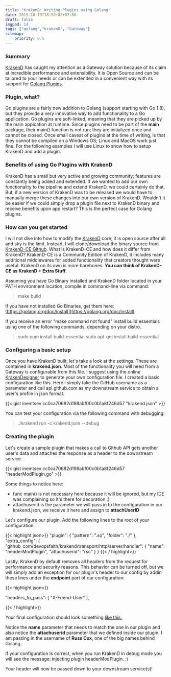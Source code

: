 ```yaml
---
title: "KrakenD: Writing Plugins using Golang"
date: 2019-10-19T18:59:02+07:00
draft: false
imgpad: 14
tags: ["golang","krakenD", "Gateway"]
sitemap: 
    priority: 0.5
---
```


### Summary
[KrakenD](https://www.krakend.io) has caught my attention as a Gateway solution because of its claim at incredible performance and extensibility. It is Open Source and can be tailored to your needs or can be extended in a convenient way with its support for [Golang Plugins](https://golang.org/pkg/plugin/). 

### Plugin, what?
Go plugins are a fairly new addition to Golang (support starting with Go 1.8), but they provide a very innovative way to add functionality to a Go application. Go plugins are soft-linked, meaning that they are picked up by the main appication at runtime. Since plugins need to be part of the **main** package, their main() function is not run; they are initialized once and cannot be closed. Once small caveat of plugins at the time of writing, is that they cannot be compiled on a Windows OS; Linux and MacOS work just fine. For the following examples I will use Linux to show how to setup KrakenD and add a plugin. 

### Benefits of using Go Plugins with KrakenD
KrakenD has a small but very active and growing community; features are constantly being added and extended. If we wanted to add our own functionality to the pipeline and extend KrakenD, we could certainly do that. But, if a new version of KrakenD was to be released we would have to manually merge these changes into our own version of KrakenD. Wouldn't it be easier if we could simply drop a plugin file next to KrakenD binary and receive benefits upon app restart? This is the perfect case for Golang plugins. 

### How can you get started
I will not dive into how to modify the [KrakenD](https://www.krakend.io) core, it is open source after all and sky is the limit. Instead, I will clone/download the binary source from [KrakenD-CE Github](https://github.com/devopsfaith/krakend-ce). What is KrakenD-CE and how does it differ from KrakenD? KrakenD-CE is a Community Edition of KrakenD, it includes many additional middlewares for added functionality that creators thought were useful. KrakenD on its own is more barebones. **You can think of KrakenD-CE as KrakenD + Extra Stuff.** 

Assuming you have Go Binary installed and KrakenD folder located in your PATH environment location, compile in command-line via command:

> make build

If you have not installed Go Binaries, get them here: [https://golang.org/doc/install](https://golang.org/doc/install)

If you receive an error "make command not found" install build essentials using one of the following commands, depending on your distro.

> sudo yum install build-essential
> sudo apt-get install build-essential

### Configuring a basic setup
Once you have KrakenD built, let's take a look at the settings. These are contained in **krakend.json**. Most of the functionality you will need from a Gateway is configurable from this file. I suggest using the online [KrakenDesigner](https://www.krakend.io/docs/configuration/overview/) to generate your own configuration file. I created a basic configuration like this. Here I simply take the GitHub username as a parameter and call api.github.com as my downstream service to obtain a user's profile in json format. 

{{< gist inemtsev cc0ca70682d198abf00c0b1a8f246d57 "krakend.json" >}}

You can test your configuration via the following command with debugging:

> ./krakend run -c krakend.json --debug

### Creating the plugin

Let's create a sample plugin that makes a call to Github API gets another user's data and attaches the response as a header to the downstream service. 

{{< gist inemtsev cc0ca70682d198abf00c0b1a8f246d57 "headerModPlugin.go" >}}

Some things to notice here:

- func main() is not necessary here because it will be ignored, but my IDE was complaining so it's there for decoration :)
- attachuserid is the parameter we will pass in to the configuration in our krakend.json, we receive it here and assign to **attachUserID**

Let's configure our plugin. Add the following lines to the root of your configuration: 

{{< highlight json>}}
 "plugin": {
    "pattern": ".so",
    "folder": "./"
  },
  "extra_config": {
    "github_com/devopsfaith/krakend/transport/http/server/handler": {
      "name": "headerModPlugin",
      "attachuserid": "rsc"
   }
  }
{{< / highlight>}}

Lastly, KrakenD by default removes all headers from the request for performance and security reasons. This behavior can be turned off, but we will simply add an exception for our plugin's header to our config by addin these lines under the **endpoint** part of our configuration:

{{< highlight json>}}

"headers_to_pass": [
  "X-Friend-User"
],

{{< / highlight>}}

Your final configuration should look something [like this.](https://gist.githubusercontent.com/inemtsev/cc0ca70682d198abf00c0b1a8f246d57/raw/cbe53ee769c7a70fb135efb93ddfebe93dbd3eea/krakend_with_plugin.json)

Notice the **name** parameter that needs to match the one in our plugin and also notice the **attachuserid** parameter that we defined inside our plugin. I am passing in the username of **Russ Cox**, one of the big names behind Golang. 

If your configuration is correct, when you run KrakenD in debug mode you will see the message: injecting plugin headerModPlugin. :)

Your header will now be passed down to your downstream service(s)!